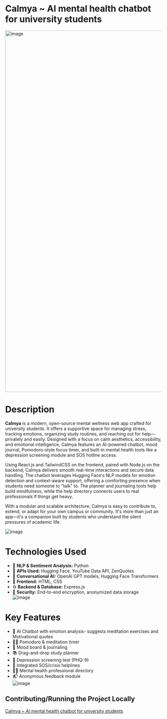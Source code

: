 # Calmya ~ AI mental health chatbot for university students
<img width="1161" alt="image" src="https://github.com/user-attachments/assets/a65f9451-f147-46c5-8a45-b981802f17c0" />

<h1>Description</h1>

<p>
<b>Calmya</b> is a modern, open-source mental wellness web app crafted for university students. It offers a supportive space for managing stress, tracking emotions, organizing study routines, and reaching out for help—privately and easily. Designed with a focus on calm aesthetics, accessibility, and emotional intelligence, Calmya features an AI-powered chatbot, mood journal, Pomodoro-style focus timer, and built-in mental health tools like a depression screening module and SOS hotline access. 

Using React.js and TailwindCSS on the frontend, paired with Node.js on the backend, Calmya delivers smooth real-time interactions and secure data handling. The chatbot leverages Hugging Face's NLP models for emotion detection and context-aware support, offering a comforting presence when students need someone to "talk" to. The planner and journaling tools help build mindfulness, while the help directory connects users to real professionals if things get heavy.

With a modular and scalable architecture, Calmya is easy to contribute to, extend, or adapt for your own campus or community. It's more than just an app—it's a companion built by students who understand the silent pressures of academic life.
</p>

![image](https://github.com/user-attachments/assets/bba3467a-2b6c-4fd8-9381-4a349c60b28b)


<h1>Technologies Used</h1>

- 🧠 <b>NLP & Sentiment Analysis:</b> Python
- 🔐 <b>APIs Used:</b> Hugging Face, YouTube Data API, ZenQuotes
- 💬 <b>Conversational AI:</b> OpenAI GPT models, Hugging Face Transformers  
- 🎨 <b>Frontend:</b> HTML, CSS  
- ⚙️ <b>Backend & Database:</b> Express.js  
- 🔐 <b>Security:</b> End-to-end encryption, anonymized data storage  
![image](https://github.com/user-attachments/assets/4f0d392e-c7d8-4824-9627-2f6b6b6571dc)

<h1>Key Features</h1>

- 🤖 AI Chatbot with emotion analysis- suggests meditation exercises and Motivational quotes  
- 🧘‍♀️ Pomodoro & meditation timer  
- 🎨 Mood board & journaling  
- 📚 Drag-and-drop study planner  
- 🧪 Depression screening test (PHQ-9)  
- 🚨 Integrated SOS/crisis helplines  
- 🧑‍⚕️ Mental health professional directory  
- 📬 Anonymous feedback module  
![image](https://github.com/user-attachments/assets/502e355b-e989-4462-b849-987f84dbc0fa)

## **Contributing/Running the Project Locally**
<a href="https://github.com/SaniaVr/Calmya/tree/main">Calmya ~ AI mental health chatbot for university students</a>

